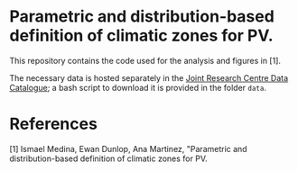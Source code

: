 # Parametric and distribution-based definition of climatic zones for PV.

This repository contains the code used for the analysis and figures in [1].

The necessary data is hosted separately in the [Joint Research Centre Data Catalogue](https://data.jrc.ec.europa.eu/dataset); a bash script to download it is provided in the folder `data`.

# References

[1] Ismael Medina, Ewan Dunlop, Ana Martinez, "Parametric and distribution-based definition of climatic zones for PV.
